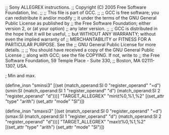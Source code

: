 ;; Sony ALLEGREX instructions.
;; Copyright (C) 2005 Free Software Foundation, Inc.
;;
;; This file is part of GCC.
;;
;; GCC is free software; you can redistribute it and/or modify
;; it under the terms of the GNU General Public License as published by
;; the Free Software Foundation; either version 2, or (at your option)
;; any later version.
;;
;; GCC is distributed in the hope that it will be useful,
;; but WITHOUT ANY WARRANTY; without even the implied warranty of
;; MERCHANTABILITY or FITNESS FOR A PARTICULAR PURPOSE.  See the
;; GNU General Public License for more details.
;;
;; You should have received a copy of the GNU General Public License
;; along with GCC; see the file COPYING.  If not, write to
;; the Free Software Foundation, 59 Temple Place - Suite 330,
;; Boston, MA 02111-1307, USA.

; Min and max.

(define_insn "sminsi3"
  [(set (match_operand:SI 0 "register_operand" "=d")
        (smin:SI (match_operand:SI 1 "register_operand" "d")
                 (match_operand:SI 2 "register_operand" "d")))]
  "TARGET_ALLEGREX"
  "min\t%0,%1,%2"
  [(set_attr "type"	"arith")
   (set_attr "mode"	"SI")])

(define_insn "smaxsi3"
  [(set (match_operand:SI 0 "register_operand" "=d")
        (smax:SI (match_operand:SI 1 "register_operand" "d")
                 (match_operand:SI 2 "register_operand" "d")))]
  "TARGET_ALLEGREX"
  "max\t%0,%1,%2"
  [(set_attr "type"	"arith")
   (set_attr "mode"	"SI")])
